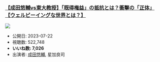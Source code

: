 ### [【成田悠輔vs東大教授】「既得権益」の抵抗とは？衝撃の「正体」【ウェルビーイングな世界とは？】](https://www.youtube.com/watch?v=n8lGgpxa4Gg)
[![](https://img.youtube.com/vi/n8lGgpxa4Gg/sddefault.jpg)](https://www.youtube.com/watch?v=n8lGgpxa4Gg)
-   公開日: 2023-07-22
-   視聴数: 522,748
-   **いいね数: 7,026**
-   出演者: [成田悠輔](/rehacq_fan/people/成田悠輔 "wikilink"), 星加良司
